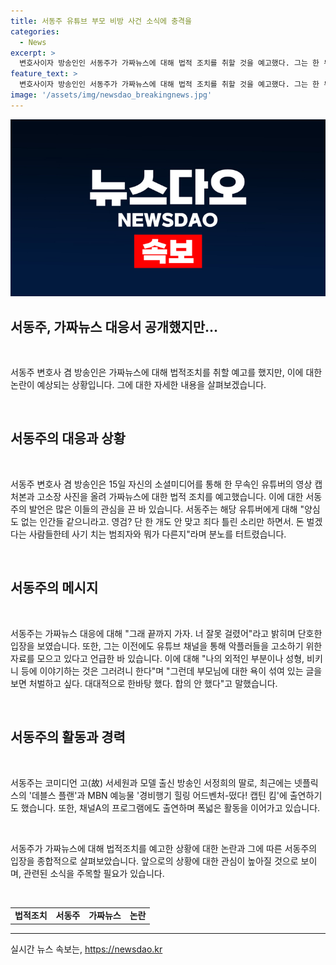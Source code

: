 ```yaml
---
title: 서동주 유튜브 부모 비방 사건 소식에 충격을
categories:
  - News
excerpt: >
  변호사이자 방송인인 서동주가 가짜뉴스에 대해 법적 조치를 취할 것을 예고했다. 그는 한 무속인 유튜버의 영상 캡처본과 고소장 사진을 SNS에 공개하며 해당 유튜버를 고발했다. 서동주는 해당 유튜버의 행동에 분노하며 이에 대해 법적 대응을 하겠다고 밝혔다. 또한 자신의 채널에서 악플러를 고소할 예정이라고 언급했고, 부모에 대한 욕설을 받으면 규탄할 것이라고 밝혔다. 서동주는 코미디언 고(故) 서세원과 모델 출신 방송인 서정희의 딸로, 다수의 드라마와 예능 프로그램에 출연한 경력을 보유하고 있다.
feature_text: >
  변호사이자 방송인인 서동주가 가짜뉴스에 대해 법적 조치를 취할 것을 예고했다. 그는 한 무속인 유튜버의 영상 캡처본과 고소장 사진을 SNS에 공개하며 해당 유튜버를 고발했다. 서동주는 해당 유튜버의 행동에 분노하며 이에 대해 법적 대응을 하겠다고 밝혔다. 또한 자신의 채널에서 악플러를 고소할 예정이라고 언급했고, 부모에 대한 욕설을 받으면 규탄할 것이라고 밝혔다. 서동주는 코미디언 고(故) 서세원과 모델 출신 방송인 서정희의 딸로, 다수의 드라마와 예능 프로그램에 출연한 경력을 보유하고 있다.
image: '/assets/img/newsdao_breakingnews.jpg'
---
```


<p><img src="/assets/img/newsdao_breakingnews.jpg" alt="ranknews 속보" /></p>

<h2>서동주, 가짜뉴스 대응서 공개했지만...</h2>

<p data-ke-size="size16">&nbsp;</p>

<p>서동주 변호사 겸 방송인은 가짜뉴스에 대해 법적조치를 취할 예고를 했지만, 이에 대한 논란이 예상되는 상황입니다. 그에 대한 자세한 내용을 살펴보겠습니다.</p>

<p data-ke-size="size16">&nbsp;</p>

<h2 data-ke-size="size26">서동주의 대응과 상황</h2>

<p data-ke-size="size16">&nbsp;</p>

<p>서동주 변호사 겸 방송인은 15일 자신의 소셜미디어를 통해 한 무속인 유튜버의 영상 캡처본과 고소장 사진을 올려 가짜뉴스에 대한 법적 조치를 예고했습니다. 이에 대한 서동주의 발언은 많은 이들의 관심을 끈 바 있습니다. 서동주는 해당 유튜버에게 대해 "양심도 없는 인간들 같으니라고. 영검? 단 한 개도 안 맞고 죄다 틀린 소리만 하면서. 돈 벌겠다는 사람들한테 사기 치는 범죄자와 뭐가 다른지"라며 분노를 터트렸습니다.</p>

<p data-ke-size="size16">&nbsp;</p>

<h2 data-ke-size="size26">서동주의 메시지</h2>

<p data-ke-size="size16">&nbsp;</p>

<p>서동주는 가짜뉴스 대응에 대해 "그래 끝까지 가자. 너 잘못 걸렸어"라고 밝히며 단호한 입장을 보였습니다. 또한, 그는 이전에도 유튜브 채널을 통해 악플러들을 고소하기 위한 자료를 모으고 있다고 언급한 바 있습니다. 이에 대해 "나의 외적인 부분이나 성형, 비키니 등에 이야기하는 것은 그러려니 한다"며 "그런데 부모님에 대한 욕이 섞여 있는 글을 보면 처벌하고 싶다. 대대적으로 한바탕 했다. 합의 안 했다"고 말했습니다.</p>

<p data-ke-size="size16">&nbsp;</p>

<h2 data-ke-size="size26">서동주의 활동과 경력</h2>

<p data-ke-size="size16">&nbsp;</p>

<p>서동주는 코미디언 고(故) 서세원과 모델 출신 방송인 서정희의 딸로, 최근에는 넷플릭스의 '데블스 플랜'과 MBN 예능물 '경비행기 힐링 어드벤처-떴다! 캡틴 킴'에 출연하기도 했습니다. 또한, 채널A의 프로그램에도 출연하며 폭넓은 활동을 이어가고 있습니다.</p>

<p data-ke-size="size16">&nbsp;</p>

<p>서동주가 가짜뉴스에 대해 법적조치를 예고한 상황에 대한 논란과 그에 따른 서동주의 입장을 종합적으로 살펴보았습니다. 앞으로의 상황에 대한 관심이 높아질 것으로 보이며, 관련된 소식을 주목할 필요가 있습니다.</p>

<p data-ke-size="size16">&nbsp;</p>

<table>
  <tbody>
    <tr>
      <td style="text-align: center; height: 17px;"><b>법적조치</b></td>
      <td style="text-align: center; height: 17px;"><b>서동주</b></td>
      <td style="text-align: center; height: 17px;"><b>가짜뉴스</b></td>
      <td style="text-align: center; height: 17px;"><b>논란</b></td>
    </tr>
  </tbody>
</table>

<hr>
실시간 뉴스 속보는, <a href="https://newsdao.kr" rel="dofollow">https://newsdao.kr</a>


